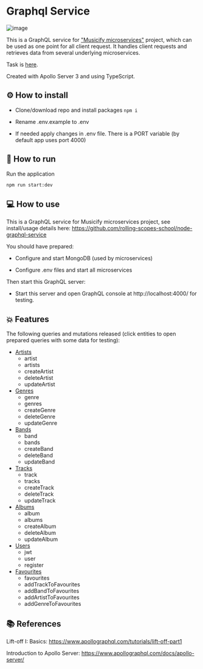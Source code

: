 # Graphql Service

![image](https://user-images.githubusercontent.com/29270751/178095914-81b7cd0d-3cde-4e57-b7dd-d3594e0c3244.png)

This is a GraphQL service for ["Musicify microservices"](https://github.com/rolling-scopes-school/node-graphql-service) project, which can be used as one point for all client request. It handles client requests and retrieves data from several underlying microservices.

Task is [here](https://github.com/AlreadyBored/nodejs-assignments/blob/main/assignments/graphql-service/assignment.md).

Created with Apollo Server 3 and using TypeScript.

## ⚙️ How to install

-   Clone/download repo and install packages `npm i`

-   Rename .env.example to .env

-   If needed apply changes in .env file. There is a PORT variable (by default app uses port 4000)

## 🚀 How to run

Run the application

```
npm run start:dev
```

## 💻 How to use

This is a GraphQL service for Musicify microservices project, see install/usage details here: https://github.com/rolling-scopes-school/node-graphql-service

You should have prepared:

-   Configure and start MongoDB (used by microservices)

-   Configure .env files and start all microservices

Then start this GraphQL server:

-   Start this server and open GraphQL console at http://localhost:4000/ for testing.

## 💥 Features

The following queries and mutations released (click entities to open prepared queries with some data for testing):

-   [Artists][artists]
    -   artist
    -   artists
    -   createArtist
    -   deleteArtist
    -   updateArtist
-   [Genres][genres]
    -   genre
    -   genres
    -   createGenre
    -   deleteGenre
    -   updateGenre
-   [Bands][bands]
    -   band
    -   bands
    -   createBand
    -   deleteBand
    -   updateBand
-   [Tracks][tracks]
    -   track
    -   tracks
    -   createTrack
    -   deleteTrack
    -   updateTrack
-   [Albums][albums]
    -   album
    -   albums
    -   createAlbum
    -   deleteAlbum
    -   updateAlbum
-   [Users][users]
    -   jwt
    -   user
    -   register
-   [Favourites][favourites]
    -   favourites
    -   addTrackToFavourites
    -   addBandToFavourites
    -   addArtistToFavourites
    -   addGenreToFavourites

## 📚 References

Lift-off I: Basics: https://www.apollographql.com/tutorials/lift-off-part1

Introduction to Apollo Server: https://www.apollographql.com/docs/apollo-server/

[artists]: https://studio.apollographql.com/sandbox/explorer?endpoint=http%3A%2F%2Flocalhost%3A4000%2F&explorerURLState=N4IgJg9gxgrgtgUwHYBcQC4QEcYIE4CeABAIJ4oCWAzilUcADpJFECG51t9TLLFKCOHUbNefMDzFEAZhTw0Acq0SSxVBFAhIwSlaLFwKYMABsEuhKt4AjOSgAWAEVYCrLW%2BXsAFE6yiX9Xk0YVEI3ImtWbWFw8ViiJGUAqV4IPAoAcwokeIB3BGsqfmSUogzkPAQYwJSjeJZEvVLeMCqodIAHSi16omDQgl6CBHZ4gF94xDhrfGrmlll5FAte9U1tFZqpDwdnVy2xHe9ff17%2BlDCDmyiwOfm4q7FGkvu0zOzelimZ%2BW5HqUWiiSn14ay0OmB-zEdShRAmsPyhWKIPKSEqd3uD0xvGeIJYrSo7QoXQoPVhLHOl2xLGGo1h8PuDNKTLELN42RoeHgyFoVjZEGk0nUKCsJgohhFgRQEBQrBMknh8KYOHwxDIlBoAAoACTsDUoACSYHQRANjgAhABKP4sPWcTVGE26jg0I3WkTQiSBQHLSFqDTgzYGIymcx%2Bmx2JwuF4RSM%2BPwxymDQKRaI2qS4wJsjkXbmoKgKphKpBwGCy7rMADClWj6vt2uyHTLJurIwEdddSCbKCt6fabYQHZQDq7zaIDdHKHdVhhYh9QdBAY24a%2BIbMC-ckb2MaO8dOgSTVlTt3TTxXcJnSE5ed5okVTCYpfLpOYAFUOmBay7h9qYB%2Bv-qRomma5oADTjn%2Bn7tt%2BBqTgATCa75QYOMGTr2HpEJBAH2o6EH-tBgFgOBjZjr%2B%2BEoYB8HToEs68PO55gsuTS8IYxjrueRzbkecYnImEAhBcyaHDcGI4ue2ZXrmiD5oWSDFk%2BLgvkQjgIGYBH1q0akUZwQGmha1H4qpCDqVquHappxnaa6YAGbwfgANZIBAuRmGA5RemIFkCGAlb8agsljCAoEgAAbuwFCsNYZhUBgIAYQwIAkSKGCnkQAD0aVEAl9EqClCUANIwOQCWgVYGVZSAjEQrlJoJb5kQfEFVjZXIQI1RVACyFBQPYrCqSVzWVUu1WWHlIAAFIOVQPRNYECWsaGKwpUgMAmCYpVzSAnHRgltUgHBAAMaUHQAjGlJ0AJwAGxwQNm27rxu0VQA6qwVD2NkGTSjks1iAlh5ja%2BADKJB3X9W0iUaBYpQA2glN1QAAHKwB0AKyI3B1hwdIV0AMwHawiMIAd1gACwnWAJ0JQAuht4M5ly0m8rDCUAOIwPwoxBRVXgRU5NMKnTFVYSZhoSGNCPI6d1i4xdcFwaTADsIxY6TuNQKT5Ng8L5FDrB3a3SlGEsOVLVLEtJorWtQsm5lCVVRbCSretZV2yAC3se1Vsu4EptbVuO3Lc7NvpW7D0Jk93sh37AOW8Hg3HlQUNPXDICSyj6OY9jeME0TJPk5TNPR27DM3tDcdrYLkgJXa1lPfDcFIyjJ0y3LCvK5FCvq5rVO-RVXlWWL9dp43yMndIUCy-LSsq13Guo6jCVFiAYxAA
[genres]: https://studio.apollographql.com/sandbox/explorer?endpoint=http%3A%2F%2Flocalhost%3A4000%2F&explorerURLState=N4IgJg9gxgrgtgUwHYBcQC4QEcYIE4CeABAOLJ4IDORwAOkkUQOblU32OMCWKCc1dBp25gOwokgCGiMcLBUoeLgAcUXCElmcoEGKkJbGBBJLxaAvlogAza5QQotAGy5weWlBBSSnYy0n96HHxiMiQKAAoAEhZwhABJMHQieIARAEIASnYhWMiuJKIY1kTswWECrSkZIUZ5SkUVNQ0tHT0UA1qiY1M-ekCkOBhvZoYAYQpJXjDIqK4kZWHkiZNpkoXhrJzGRVWEGYQI%2BcWUZLmNlDKtSq7qhC16xtV1TS62-QItHrMhfwGhkYvIgAVWUYCm%2B1Y0RgYIhB0SyTS6QANEUYeC1nF4hcAEzJUEYyFYi5bcpEdFwqEFM4UzEURKo45LNGwukJXFXLo3YR3B4KJTPFpvXQfL4mH6MP70egAqZA1IIJwOImzeRKtkIlIZTl1RXKg5HQpRNX6kpgHWcSRQADWSAgAHclWAWKIuibeGAxiLHL9%2BiBkSAAG6mLiSABGSsoGBAZNoICZjgw204cd5SbjAEEnLw8FI1IGEEQAErQa1x5FaOOPAWjOPJVMIe3F0tESgoAhK8uVkDvDqfdMgYEAZQzXa6ce%2BdaIAEYAJyzgCsfgrQjjeQSogHADYcVAAByz%2BQAFgXAHZrAgcTiwABmU84hfg2dbvdjxhx2kqjdTuM7-ezy8wDPC8r1ve9H0kZ8wzfIgP1ZL9sROHEpzJd8QDTesQAABQgZQYLQ6smheH8QBcJgAAsUCIIZKC4KB8NgkBJyTOc9wABmXMQqz1DVN0wv8DwQdjgMva87wfJ9TxvOM-XMIA
[bands]: https://studio.apollographql.com/sandbox/explorer?endpoint=http%3A%2F%2Flocalhost%3A4000%2F&explorerURLState=N4IgJg9gxgrgtgUwHYBcQC4QEcYIE4CeABAEICGSYAzkcADpJFEBGF1tDTTAlignDXqMuPMJxFEkZROJEQ83AObcksrojjN8gtSIBm3PFRQA5aQl1cqCKBEpmZwiURXG88ZCiqWeSNx9RLAF9LAHcEZipeCycuRWQ8BB1YkW4xFK4pR2cmMCSoBQAHFG47HyJbGFRCcoIEMjxgtRDYiD09axQ1ABtuOF41FAgUMm7xFpaGHHxickoACgASVkoASTB0IlWAEQBCAEoOYRWwebTN5bZ1w6FU9JEsmLkFZVVYjS0jI%2BcDI1NzSzWWz2AEZVwodyIQKxFoicKRaJqeJIRLJZxpSyPSx5KgFbjFUpvZyVaoESx1BrNcYMSZIOAwEYlOxEADCiTIfDmp0WKkKDM2bPqnKuSD5KAO3wq7OFC15-KIPNFDJuagxsSxrReKjUH20kv0hmMDieEiBdjAxqpsXhUT4SISSX1XDVzg1zhxeIJZQyJIhZIyFMaMOpSFp9MZhKIAFVCmAOQguUsYLH41z1psdrsADQK5NxmVgVZKlAAJk2MfzCZFYoltyIedTbDOG1zKYL6xzcpQFwb7eLJZVsRdmVBzyU2ve-E%2BaIkvyNo9NNnNluD1oitpNTGRqKdTDdXFhRAmDAY4Y5ke2CG6CALSzy1-bLczg9yV5vVdlLcW9-fabAL64MgoAAayQCBQmvMB4nuLgfz4MAWQgKoumECYQCzEAADcGm4MhmGvKgMBAOs6BALtSM2OsmFIrEMCIUiTEMbCpFIrM1FI%2BRx1UOiOK1bi2NiUibURHiQAACxQFBCnQAB6GThLtdD2JAXUjAoogAG1LCoiRSIxUSADYSygAAOMgAAYAEZmAAZgAThLEsABYAHZ6mYZybKgJynMs1jyj0vwIQCLpRIAcRgXhKSUjJqJAQNvDorSQEsuyXJc0iAF0mliTKBJEUjtySdZEs2DTstQ-L6JAXsP0LMRDOMszzIAVhMksPL0AybPMsgTIQczmF8sA-JiuLarTft1J0uTqtozYkBgbpuiqphZt4rj1MW5bVqIdaQAUiw6O2la1H21TSs0s6ZK4GaboKsiGoWpbTtiWaHvBSFPC2l7dverhSISn7luug9Qby5SiqoEr1OSozTLsvInJaly9AQRywBslySxauM7IMkysvGKrSJOdZ1NI%2BHmrajqSy6nq%2BoGobLJG-zhFIuC6vJxrTLIGzLKc2n6d6-rBt8hADNImkQCCIA
[tracks]: https://studio.apollographql.com/sandbox/explorer?endpoint=http%3A%2F%2Flocalhost%3A4000%2F&explorerURLState=N4IgJg9gxgrgtgUwHYBcQC4QEcYIE4CeABACp4CGUA1gM5HAA6SRRKF1djzLRAligjicmPHrzAjRrfgBsEk0eRkAjeMO5SiScogU8AvnpbLySMOs0ttujQaNEwMCil4Qk9vAjnkaCCbZYAc2RPC0treQCiQ1sY0QgAMwTfFD0ZXjh%2BPRQIFCVJGJimHHxiMkoqAAoAEjYKgEkwdCJ6gBEAQgBKekk66krxZtr2KkburlFxbNlIxRU1HqiIvTieEzMw0WXYvUdnV3dbT29ff1FgpFDFzW3RVcKmJjgYPJc3IgBhT3IBcv7q3hIAAOL2aXwQPwQf1GwJeXWuRCg31%2BIwGsJQQ0BIJQ4z0U1sLhQcj0SlUQgRWx0szstnW5gpPFuNNEex%2BBz0xwhpz0FyuEykTJY9yYRSQz1eByIAFUgWBIdCajBZfKRo1mm12gAaIjVJVylENdEAJmaMv1UNV6Ph-L1KoqAyaOttBuojW1WNBTuVLph2KNuNs%2BNEhOJtlJC35lJsdz0dM2jKpK12TjZbg5Xi5fh5IQQ8asiZ23Aeh3FqeYrQzPpqYErFoajo1AZYNbkVcGOpbCB9YwZFSQEAA7nIwMEzjxOwIwB8IDBUAURSBNSAAG7kPC8cjKOQ0DAgfkMEAe1IYBkHkPyE8HgDKiBkMjoABleFQEKQEMgiFegbx1ygiAAWQCD01PQD3DOBGgPZoDwANiNKAAA4AE4oAAVgARgQ-9UOUf90ISf8YIQBDlGUdDUNQ4DQJAONGhoKCiAAbVg%2BCEPIAAGVCEKNZQjQSGCAGZ2PIBCEHY3D0LAdCDwAXRA2wD1ZN53BPdD2PY%2BTRAPTkfCzVSkIMzSeAPXlczohjmJAODEKQmtsIAdgSBAjSNMABPso1ULlJCYIQ4CiBYmznLAVDHOc1z3M87yYOUWSCiMg9nTrV0JEvKzWPIASECgdD-3IGtnIEsAoE8kiBOkxdJES71kt9F4jQYyMApAc8GIPepmAAIRkCAIDgKjbAAekG5rwMgk8kBgO8jJYYbmto8wGMm6bqKU9kTwQjS9Dm7SM101LmmWmQZqIHaQFMmhzImqaZHiqqWtVA7mustispyvKCqNIqSq45RyoGlhFNraFxug9KoCQ9yBKNXL8vfL7itK5RUKgA8F30IA
[albums]: https://studio.apollographql.com/sandbox/explorer?endpoint=http%3A%2F%2Flocalhost%3A4000%2F&explorerURLState=N4IgJg9gxgrgtgUwHYBcQC4QEcYIE4CeABAIIA2ARvAM5HAA6SRRAhpTXY88wJYoJxaDJt15guookhaIJovAjIIW1BOJGiWeFD2oohcyT3WTuAMx549AORkJDo1VAhIwt2RslxjYJe-ueohSWKAAWACIs-A7cwdqhAApkLFABpszOMKiEMcwULK4GgUYm6czSHmXMEHg8AOY8SLnciHAU%2BEVV5pY2ds2OCM6u-v1EAL6jAO4IFNR8aVV1yAqdXVJ9xaITm%2BPNjXp48Mj6Mdum%2BYWcO8bNFQumNfWNzdOz86cxKHgpANarpjcdjoUEpmmwqIIrl07s0zukwDBvjoXM0FEoVGpmhcwP90jCdnDTEskCsoVV8WVCdwqcxiaThGVAWUKfCENQoLUAA7Ipo7TLZAjNAjKPAfYo8OAsJaGKkQMxmVQoQxkCV8QwoCAoNgSbbbRg4fDEcgQgAUABJwfAAJJgdBEK3hACEAEoyZa4CbjHaLew4DbXQzuEzuCzmGjlKpSswtDo9LjmBYrCgRsUnC43BstoZsfH1pVqervlA-mTRMHRMDQcV3bnypnJDSiDnS5JQwXigikTwUcVwxio9w6WyW6I28wqVSh7m21SJVKFrrGIw4DAtTyiABhBRRBDG%2BDmxqc1d2rfKfh7v1II8oF1kjln3e%2Bz1X49EM2H1cBwzlvP3Ih9yNDBjXR9BHIhE16fMBiGDMoN2Txm0DUd63HQtflzSs-0nZZhyQkMUPgstJWlERF15Fc127JgAFVOTAHcL3NGA6IY30bTtB1HQAGjfZj6PPNiXxQAAmO1aP4x8IStITb0DPjWNNL1eJYgSpLAHiPxQb15NU60hOEr9PB-NsAMxTxgLjMCIOTAjmDTYYCKpRCYhnNDiwwvgqyzTwpzA1yjOIhdGD1JAKKiKiiHCRQEF0j0zTAaLYvY%2B0nUM5gEqUWLPVtN8MpiyTrTANLuF%2BJAIEmJQwCWAc8v4MANwgLIlVI4KQC4kAADctB4FgKCUagMBAQN6BATSRrtPCRphDAiBG6wEA6-BvFcEauMMEbTPEGaAEYAE59rWzwRos-QbWocaiAAbQAXUO0QRpzM6Lpuu7uBGr5fiemaXvWkApy%2Bu0fqO0bAoukbnEWvAADoACtOTqEadVe462K2u0RoANmEqAAA5dqgABWbacYAFgJigSe2swSYxhAcYoChtoJgnVokEadIKv00dmkAsdx-GidJ8nKep2n6cZ5nWZEdmVM56Tr2Ei68IAemVnnpvRkAABVQlqMglFFNrDFVnnNouvaceE17mBNka52lGb3t1nh9fwWH4al%2B6-pw6gAauzHsbxhKyYAdjMBBhOEsAAGYQ%2BEgn6N2jGcZG27fsenFnoD3GWAABgJy2KGEswMej3OWBxhBc4p7awG21PrZ5k7fcz77s5xvPtooaPdsjkmQ%2BUIuSejqAScp1aeb53bo%2BT0ve%2BE-vB4Xkf%2B9zhvfo%2B4s-cu9uWGjqvtpJlgEoj6OwCgeP6ajifd-3qBD%2BPhBT-Py-u-rkBrqRtnwESuXufb3aMcSZCxrqLOmDMmZmClmMEAYwgA
[users]: https://studio.apollographql.com/sandbox/explorer?endpoint=http%3A%2F%2Flocalhost%3A4000%2F&explorerURLState=N4IgJg9gxgrgtgUwHYBcQC4QEcYIE4CeABAKoDO%2BAFACQwV4CSY6RDAIgIQCURwAOkiJE6VAJbMitekx79BQouIEKiAM1F4yKAHIBDRMoUAbXVr0H5QgA6myAdwh4whoQji7RRwwF8BvpAJwMCi6KKIQggBKCADmolpU1KJIVsEsAMJ4CKEI5PgMKcHcvIZZcQl4lMmpKCxJhSiyLorOlmoaZvoIzSadFio2ZPaOrSpuHl7y-v4COPjEAFJ2KDTjniwAyih4yTEcADSSg8NOm9u7xXJCAFbLlGtGdQ%2BHxw6nR7ZvYE1ttyg%2BfhA%2BxAADddDtdAAjIwIMgYEBXIh8EDVYLIliIoTI9SaHRddFIkALCDdIHNZG9PEGDCEtgk5H7ckgV4jAnIgCMACYAMxc3k8hlMh5skDXEkAAXcngAdHgYMifIz5MiRIxnDTkQA2TlQAAcAE5dOzVGAACychCQqGmqAAVjAmoA7AAGBD6wXKkDCjWiiVSoyy%2BVkz0spwivkRgUgQHeIA
[favourites]: https://studio.apollographql.com/sandbox/explorer?endpoint=http%3A%2F%2Flocalhost%3A4000%2F&explorerURLState=N4IgJg9gxgrgtgUwHYBcQC4QEcYIE4CeABAGICGAbhDHgJYoIDORwAOkkUQGaXV0PM2HTkVph2IojEb4AkuOGcARmSRhBEyUSRlEmyQHNkeJi31ax5yTr2KtYJlDoAHFLQhIrIqNVSEvnAQIZHheAL5eiHBK%2BBp2kly0eIwoAHK6CAFEMj5q6bZaIipqcYWSlvFaNpmVhsamQmUWCk3WGVmSDoxOtK7unrVaPjB%2BBB0iQSHjEYMzhXMiC5xGSCalVe12S0QhbinrCUkp%2BTWFOR5gJ%2BbbKHhkUADWByJuKAA2p4uaMzPscDAoMhuDxEACCYDAABU7o9IRByFQaPQmAAKAAkZAh0PuDzhCL4yMY8nQRFkABEAIQASjMwkxUJhuPhvCRAhRYhJGKxjLxLP4THkNMaIgqnB%2B7D%2BAKB-TBEIAQqooczEfzGOj6Qq1LyVYTiaTKULNBrFdqCWyOUQuWBNUr8ayBWBDXZRURxQN-oDgRxwWBQXg9ihTfa1Va-QGg6q9eTqbTOPSw7QUhHCeywJz4-7E4HlWaHU7yi1XexfkgPdKQT6AOL1ZNsq3V1YIWsOknR-M7CENkzNtUW%2Bs1nPBwWxkWFt0gAA0IAoIVoZCUH0YGBAwoA9KuiKwQPTsbDB5HxBhNyAAGwAJigAA4yABmBAABgAjAAWTEIBBnm9gKBngCsl6UM9DwnTQtx3Hl911Q8SS3c8r1vBAoBfN8Py-H9-yUG9Hy3EDhDA%2BUTUggR5C3GDTwva973-M9AK4E8b3vMhLwfJRn0fMBsMnUDtwhBMkyIh1SOPODKMfTCAE4zzPZ8AHZgkA58bygZ82Jw7j6S7JsBKJaDhIo8SPzAX8ZK4D8gJvGS-zAMhxJPJQ1KQMIQDCIA
